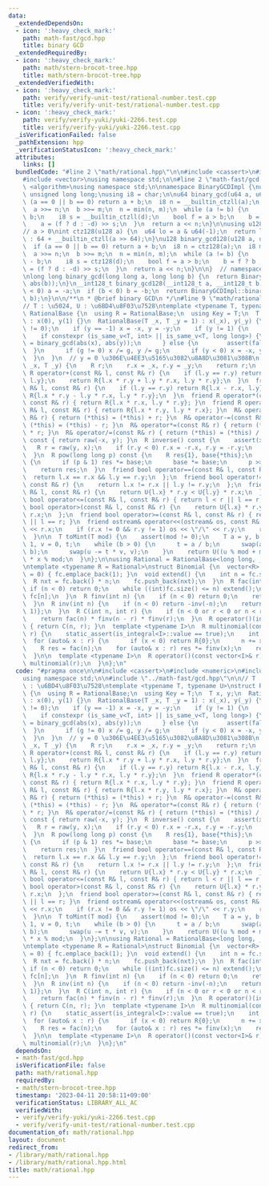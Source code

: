 ```yaml
---
data:
  _extendedDependsOn:
  - icon: ':heavy_check_mark:'
    path: math-fast/gcd.hpp
    title: binary GCD
  _extendedRequiredBy:
  - icon: ':heavy_check_mark:'
    path: math/stern-brocot-tree.hpp
    title: math/stern-brocot-tree.hpp
  _extendedVerifiedWith:
  - icon: ':heavy_check_mark:'
    path: verify/verify-unit-test/rational-number.test.cpp
    title: verify/verify-unit-test/rational-number.test.cpp
  - icon: ':heavy_check_mark:'
    path: verify/verify-yuki/yuki-2266.test.cpp
    title: verify/verify-yuki/yuki-2266.test.cpp
  _isVerificationFailed: false
  _pathExtension: hpp
  _verificationStatusIcon: ':heavy_check_mark:'
  attributes:
    links: []
  bundledCode: "#line 2 \"math/rational.hpp\"\n\n#include <cassert>\n#include <numeric>\n\
    #include <vector>\nusing namespace std;\n\n#line 2 \"math-fast/gcd.hpp\"\n\n#include\
    \ <algorithm>\nusing namespace std;\n\nnamespace BinaryGCDImpl {\nusing u64 =\
    \ unsigned long long;\nusing i8 = char;\n\nu64 binary_gcd(u64 a, u64 b) {\n  if\
    \ (a == 0 || b == 0) return a + b;\n  i8 n = __builtin_ctzll(a);\n  i8 m = __builtin_ctzll(b);\n\
    \  a >>= n;\n  b >>= m;\n  n = min(n, m);\n  while (a != b) {\n    u64 d = a -\
    \ b;\n    i8 s = __builtin_ctzll(d);\n    bool f = a > b;\n    b = f ? b : a;\n\
    \    a = (f ? d : -d) >> s;\n  }\n  return a << n;\n}\n\nusing u128 = __uint128_t;\n\
    // a > 0\nint ctz128(u128 a) {\n  u64 lo = a & u64(-1);\n  return lo ? __builtin_ctzll(lo)\
    \ : 64 + __builtin_ctzll(a >> 64);\n}\nu128 binary_gcd128(u128 a, u128 b) {\n\
    \  if (a == 0 || b == 0) return a + b;\n  i8 n = ctz128(a);\n  i8 m = ctz128(b);\n\
    \  a >>= n;\n  b >>= m;\n  n = min(n, m);\n  while (a != b) {\n    u128 d = a\
    \ - b;\n    i8 s = ctz128(d);\n    bool f = a > b;\n    b = f ? b : a;\n    a\
    \ = (f ? d : -d) >> s;\n  }\n  return a << n;\n}\n\n}  // namespace BinaryGCDImpl\n\
    \nlong long binary_gcd(long long a, long long b) {\n  return BinaryGCDImpl::binary_gcd(abs(a),\
    \ abs(b));\n}\n__int128_t binary_gcd128(__int128_t a, __int128_t b) {\n  if (a\
    \ < 0) a = -a;\n  if (b < 0) b = -b;\n  return BinaryGCDImpl::binary_gcd128(a,\
    \ b);\n}\n\n/**\n * @brief binary GCD\n */\n#line 9 \"math/rational.hpp\"\n\n\
    // T : \u5024, U : \u6BD4\u8F03\u7528\ntemplate <typename T, typename U>\nstruct\
    \ RationalBase {\n  using R = RationalBase;\n  using Key = T;\n  T x, y;\n  RationalBase()\
    \ : x(0), y(1) {}\n  RationalBase(T _x, T _y = 1) : x(_x), y(_y) {\n    assert(y\
    \ != 0);\n    if (y == -1) x = -x, y = -y;\n    if (y != 1) {\n      T g;\n  \
    \    if constexpr (is_same_v<T, int> || is_same_v<T, long long>) {\n        g\
    \ = binary_gcd(abs(x), abs(y));\n      } else {\n        assert(false);\n    \
    \  }\n      if (g != 0) x /= g, y /= g;\n      if (y < 0) x = -x, y = -y;\n  \
    \  }\n  }\n  // y = 0 \u306E\u4EE3\u5165\u3082\u8A8D\u3081\u308B\n  static R raw(T\
    \ _x, T _y) {\n    R r;\n    r.x = _x, r.y = _y;\n    return r;\n  }\n  friend\
    \ R operator+(const R& l, const R& r) {\n    if (l.y == r.y) return R{l.x + r.x,\
    \ l.y};\n    return R{l.x * r.y + l.y * r.x, l.y * r.y};\n  }\n  friend R operator-(const\
    \ R& l, const R& r) {\n    if (l.y == r.y) return R{l.x - r.x, l.y};\n    return\
    \ R{l.x * r.y - l.y * r.x, l.y * r.y};\n  }\n  friend R operator*(const R& l,\
    \ const R& r) { return R{l.x * r.x, l.y * r.y}; }\n  friend R operator/(const\
    \ R& l, const R& r) { return R{l.x * r.y, l.y * r.x}; }\n  R& operator+=(const\
    \ R& r) { return (*this) = (*this) + r; }\n  R& operator-=(const R& r) { return\
    \ (*this) = (*this) - r; }\n  R& operator*=(const R& r) { return (*this) = (*this)\
    \ * r; }\n  R& operator/=(const R& r) { return (*this) = (*this) / r; }\n  R operator-()\
    \ const { return raw(-x, y); }\n  R inverse() const {\n    assert(x != 0);\n \
    \   R r = raw(y, x);\n    if (r.y < 0) r.x = -r.x, r.y = -r.y;\n    return r;\n\
    \  }\n  R pow(long long p) const {\n    R res{1}, base{*this};\n    while (p)\
    \ {\n      if (p & 1) res *= base;\n      base *= base;\n      p >>= 1;\n    }\n\
    \    return res;\n  }\n  friend bool operator==(const R& l, const R& r) {\n  \
    \  return l.x == r.x && l.y == r.y;\n  };\n  friend bool operator!=(const R& l,\
    \ const R& r) {\n    return l.x != r.x || l.y != r.y;\n  };\n  friend bool operator<(const\
    \ R& l, const R& r) {\n    return U{l.x} * r.y < U{l.y} * r.x;\n  };\n  friend\
    \ bool operator<=(const R& l, const R& r) { return l < r || l == r; }\n  friend\
    \ bool operator>(const R& l, const R& r) {\n    return U{l.x} * r.y > U{l.y} *\
    \ r.x;\n  };\n  friend bool operator>=(const R& l, const R& r) { return l > r\
    \ || l == r; }\n  friend ostream& operator<<(ostream& os, const R& r) {\n    os\
    \ << r.x;\n    if (r.x != 0 && r.y != 1) os << \"/\" << r.y;\n    return os;\n\
    \  }\n\n  T toMint(T mod) {\n    assert(mod != 0);\n    T a = y, b = mod, u =\
    \ 1, v = 0, t;\n    while (b > 0) {\n      t = a / b;\n      swap(a -= t * b,\
    \ b);\n      swap(u -= t * v, v);\n    }\n    return U((u % mod + mod) % mod)\
    \ * x % mod;\n  }\n};\n\nusing Rational = RationalBase<long long, __int128_t>;\n\
    \ntemplate <typename R = Rational>\nstruct Binomial {\n  vector<R> fc;\n  Binomial(int\
    \ = 0) { fc.emplace_back(1); }\n  void extend() {\n    int n = fc.size();\n  \
    \  R nxt = fc.back() * n;\n    fc.push_back(nxt);\n  }\n  R fac(int n) {\n   \
    \ if (n < 0) return 0;\n    while ((int)fc.size() <= n) extend();\n    return\
    \ fc[n];\n  }\n  R finv(int n) {\n    if (n < 0) return 0;\n    return fac(n).inverse();\n\
    \  }\n  R inv(int n) {\n    if (n < 0) return -inv(-n);\n    return R{1, max(n,\
    \ 1)};\n  }\n  R C(int n, int r) {\n    if (n < 0 or r < 0 or n < r) return R{0};\n\
    \    return fac(n) * finv(n - r) * finv(r);\n  }\n  R operator()(int n, int r)\
    \ { return C(n, r); }\n  template <typename I>\n  R multinomial(const vector<I>&\
    \ r) {\n    static_assert(is_integral<I>::value == true);\n    int n = 0;\n  \
    \  for (auto& x : r) {\n      if (x < 0) return R{0};\n      n += x;\n    }\n\
    \    R res = fac(n);\n    for (auto& x : r) res *= finv(x);\n    return res;\n\
    \  }\n\n  template <typename I>\n  R operator()(const vector<I>& r) {\n    return\
    \ multinomial(r);\n  }\n};\n"
  code: "#pragma once\n\n#include <cassert>\n#include <numeric>\n#include <vector>\n\
    using namespace std;\n\n#include \"../math-fast/gcd.hpp\"\n\n// T : \u5024, U\
    \ : \u6BD4\u8F03\u7528\ntemplate <typename T, typename U>\nstruct RationalBase\
    \ {\n  using R = RationalBase;\n  using Key = T;\n  T x, y;\n  RationalBase()\
    \ : x(0), y(1) {}\n  RationalBase(T _x, T _y = 1) : x(_x), y(_y) {\n    assert(y\
    \ != 0);\n    if (y == -1) x = -x, y = -y;\n    if (y != 1) {\n      T g;\n  \
    \    if constexpr (is_same_v<T, int> || is_same_v<T, long long>) {\n        g\
    \ = binary_gcd(abs(x), abs(y));\n      } else {\n        assert(false);\n    \
    \  }\n      if (g != 0) x /= g, y /= g;\n      if (y < 0) x = -x, y = -y;\n  \
    \  }\n  }\n  // y = 0 \u306E\u4EE3\u5165\u3082\u8A8D\u3081\u308B\n  static R raw(T\
    \ _x, T _y) {\n    R r;\n    r.x = _x, r.y = _y;\n    return r;\n  }\n  friend\
    \ R operator+(const R& l, const R& r) {\n    if (l.y == r.y) return R{l.x + r.x,\
    \ l.y};\n    return R{l.x * r.y + l.y * r.x, l.y * r.y};\n  }\n  friend R operator-(const\
    \ R& l, const R& r) {\n    if (l.y == r.y) return R{l.x - r.x, l.y};\n    return\
    \ R{l.x * r.y - l.y * r.x, l.y * r.y};\n  }\n  friend R operator*(const R& l,\
    \ const R& r) { return R{l.x * r.x, l.y * r.y}; }\n  friend R operator/(const\
    \ R& l, const R& r) { return R{l.x * r.y, l.y * r.x}; }\n  R& operator+=(const\
    \ R& r) { return (*this) = (*this) + r; }\n  R& operator-=(const R& r) { return\
    \ (*this) = (*this) - r; }\n  R& operator*=(const R& r) { return (*this) = (*this)\
    \ * r; }\n  R& operator/=(const R& r) { return (*this) = (*this) / r; }\n  R operator-()\
    \ const { return raw(-x, y); }\n  R inverse() const {\n    assert(x != 0);\n \
    \   R r = raw(y, x);\n    if (r.y < 0) r.x = -r.x, r.y = -r.y;\n    return r;\n\
    \  }\n  R pow(long long p) const {\n    R res{1}, base{*this};\n    while (p)\
    \ {\n      if (p & 1) res *= base;\n      base *= base;\n      p >>= 1;\n    }\n\
    \    return res;\n  }\n  friend bool operator==(const R& l, const R& r) {\n  \
    \  return l.x == r.x && l.y == r.y;\n  };\n  friend bool operator!=(const R& l,\
    \ const R& r) {\n    return l.x != r.x || l.y != r.y;\n  };\n  friend bool operator<(const\
    \ R& l, const R& r) {\n    return U{l.x} * r.y < U{l.y} * r.x;\n  };\n  friend\
    \ bool operator<=(const R& l, const R& r) { return l < r || l == r; }\n  friend\
    \ bool operator>(const R& l, const R& r) {\n    return U{l.x} * r.y > U{l.y} *\
    \ r.x;\n  };\n  friend bool operator>=(const R& l, const R& r) { return l > r\
    \ || l == r; }\n  friend ostream& operator<<(ostream& os, const R& r) {\n    os\
    \ << r.x;\n    if (r.x != 0 && r.y != 1) os << \"/\" << r.y;\n    return os;\n\
    \  }\n\n  T toMint(T mod) {\n    assert(mod != 0);\n    T a = y, b = mod, u =\
    \ 1, v = 0, t;\n    while (b > 0) {\n      t = a / b;\n      swap(a -= t * b,\
    \ b);\n      swap(u -= t * v, v);\n    }\n    return U((u % mod + mod) % mod)\
    \ * x % mod;\n  }\n};\n\nusing Rational = RationalBase<long long, __int128_t>;\n\
    \ntemplate <typename R = Rational>\nstruct Binomial {\n  vector<R> fc;\n  Binomial(int\
    \ = 0) { fc.emplace_back(1); }\n  void extend() {\n    int n = fc.size();\n  \
    \  R nxt = fc.back() * n;\n    fc.push_back(nxt);\n  }\n  R fac(int n) {\n   \
    \ if (n < 0) return 0;\n    while ((int)fc.size() <= n) extend();\n    return\
    \ fc[n];\n  }\n  R finv(int n) {\n    if (n < 0) return 0;\n    return fac(n).inverse();\n\
    \  }\n  R inv(int n) {\n    if (n < 0) return -inv(-n);\n    return R{1, max(n,\
    \ 1)};\n  }\n  R C(int n, int r) {\n    if (n < 0 or r < 0 or n < r) return R{0};\n\
    \    return fac(n) * finv(n - r) * finv(r);\n  }\n  R operator()(int n, int r)\
    \ { return C(n, r); }\n  template <typename I>\n  R multinomial(const vector<I>&\
    \ r) {\n    static_assert(is_integral<I>::value == true);\n    int n = 0;\n  \
    \  for (auto& x : r) {\n      if (x < 0) return R{0};\n      n += x;\n    }\n\
    \    R res = fac(n);\n    for (auto& x : r) res *= finv(x);\n    return res;\n\
    \  }\n\n  template <typename I>\n  R operator()(const vector<I>& r) {\n    return\
    \ multinomial(r);\n  }\n};\n"
  dependsOn:
  - math-fast/gcd.hpp
  isVerificationFile: false
  path: math/rational.hpp
  requiredBy:
  - math/stern-brocot-tree.hpp
  timestamp: '2023-04-11 20:58:11+09:00'
  verificationStatus: LIBRARY_ALL_AC
  verifiedWith:
  - verify/verify-yuki/yuki-2266.test.cpp
  - verify/verify-unit-test/rational-number.test.cpp
documentation_of: math/rational.hpp
layout: document
redirect_from:
- /library/math/rational.hpp
- /library/math/rational.hpp.html
title: math/rational.hpp
---
```

